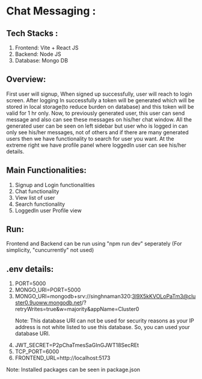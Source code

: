 # Chat Messaging :

## Tech Stacks :
1. Frontend: Vite + React JS
2. Backend: Node JS
3. Database: Mongo DB

## Overview: 
First user will signup, When signed up successfully, user will reach to login screen. After logging In successfully a token will be generated which will be stored in local storage(to reduce burden on database) and this token will be valid for 1 hr only. Now, to previously generated user, this user can send message and also can see these messages on his/her chat window. All the generated user can be seen on left sidebar but user who is logged in can only see his/her messages, not of others and if there are many generated users then we have functionality to search for user you want. At the extreme right we have profile panel where loggedIn user can see his/her details.  

## Main Functionalities: 
1. Signup and Login functionalities
2. Chat functionality
3. View list of user
4. Search functionality
5. LoggedIn user Profile view

## Run: 
Frontend and Backend can be run using "npm run dev" seperately (For simplicity, "cuncurrently" not used)

## .env details:
1. PORT=5000
2. MONGO_URI=PORT=5000
3. MONGO_URI=mongodb+srv://singhnaman320:3l9X5kKVOLoPaTm3@cluster0.9uoww.mongodb.net/?retryWrites=true&w=majority&appName=Cluster0
   <p>Note: This database URI can not be used for security reasons as your IP address is not white listed to use this database. So, you can used your database URI.<p/> 
4. JWT_SECRET=P2pChaTmesSaGInGJWT18SecREt
5. TCP_PORT=6000
6. FRONTEND_URL=http://localhost:5173

 <p>Note: Installed packages can be seen in package.json<p/>

